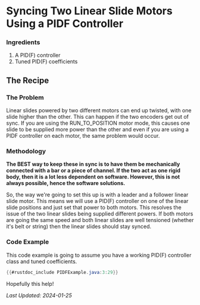 # Syncing Two Linear Slide Motors Using a PIDF Controller

### Ingredients

1. A PID(F) controller
2. Tuned PID(F) coefficients

## The Recipe

### The Problem

Linear slides powered by two different motors can end up twisted, with one slide higher than the other. This can happen if the two encoders get out of sync. If you are using the RUN_TO_POSITION motor mode, this causes one slide to be supplied more power than the other and even if you are using a PIDF controller on each motor, the same problem would occur.

### Methodology

**The BEST way to keep these in sync is to have them be mechanically connected with a bar or a piece of channel. If the two act as one rigid body, then it is a lot less dependent on software. However, this is not always possible, hence the software solutions.**

So, the way we're going to set this up is with a leader and a follower linear slide motor. This means we will use a PID(F) controller on one of the linear slide positions and just set that power to both motors. This resolves the issue of the two linear slides being supplied different powers. If both motors are going the same speed and both linear slides are well tensioned (whether it's belt or string) then the linear slides should stay synced.

### Code Example

This code example is going to assume you have a working PID(F) controller class and tuned coefficients.

```java
{{#rustdoc_include PIDFExample.java:3:29}}
```

Hopefully this help!

*Last Updated: 2024-01-25*